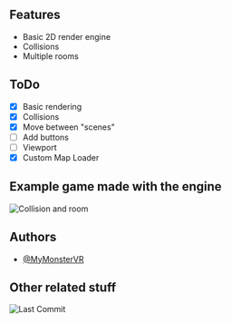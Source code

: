 ## Features

- Basic 2D render engine
- Collisions
- Multiple rooms


## ToDo
- [x] Basic rendering
- [x] Collisions
- [x] Move between "scenes"
- [ ] Add buttons
- [ ] Viewport
- [x] Custom Map Loader

## Example game made with the engine

![Collision and room](https://i.gyazo.com/16a280adb5d14a511a8e7360ebed7d50.gif)

## Authors

- [@MyMonsterVR](https://www.github.com/MyMonsterVR)

## Other related stuff

![Last Commit](https://img.shields.io/github/last-commit/mymonstervr/csharp-first-game-engine?style=for-the-badge)
